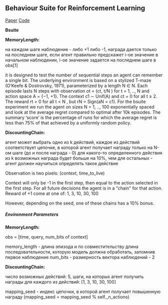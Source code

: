 ## Behaviour Suite for Reinforcement Learning

[Paper](https://arxiv.org/abs/1908.03568)
[Code](https://github.com/google-deepmind/bsuite)


**Bsuite** 

**MemoryLength:**

на каждом шаге наблюдение - либо +1 либо -1, награда дается только на последнем шаге, если агент правильно предскажет i-ое значение в начальном наблюдении, i-ое значение задается на последнем шаге в obs[1]

it is designed to test the number of sequential
steps an agent can remember a single bit. The underlying environment is based on a stylized T-maze (O’Keefe & Dostrovsky, 1971), parameterized by a length N ∈ N. Each episode lasts N steps with observation ot = (ct, t/N ) for t = 1, .., N and action space A = {−1, +1}. The context c1 ∼ Unif(A) and ct = 0 for all t ≥ 2. The reward rt = 0 for all t < N , but rN = Sign(aN = c1). For the bsuite experiment we run the agent on sizes N = 1, .., 100 exponentially spaced and look at the average regret compared to optimal after 10k episodes. The summary ‘score’ is the percentage of runs for which the average regret is less than 75%
of that achieved by a uniformly random policy.


**DiscountingChain:**

агент может выбрать одно из k действий, каждое из действий соответствует цепочке, в которой агент получает награду только на N-ом шаге (до и после награда - 0) для какого-то определенного действия из k возможных награда будет больше на 10%, чем для остальных - агент должен научиться определять такое действие


Observation is two pixels: (context, time_to_live)

Context will only be -1 in the first step, then equal to the action selected in
the first step. For all future decisions the agent is in a "chain" for that
action. Reward of +1 come  at one of: 1, 3, 10, 30, 100

However, depending on the seed, one of these chains has a 10% bonus.


##### Environment Parameters

**MemoryLength:** 

obs = [time, query, num_bits of context]

memory_length - длина эпизода и по совместительству длина последовательности, которую модель должна обработать, запомнив первое наблюдение
num_bits - размерность вектора наблюдений - 2


**DiscountingChain:**

число возможных действий: 5, шаги, на которых агент получить награды для каждого из действий: [1, 3, 10, 30, 100]

mapping_seed - индекс цепочки, в которой агент получает повышенную награду (mapping_seed = mapping_seed % self._n_actions)